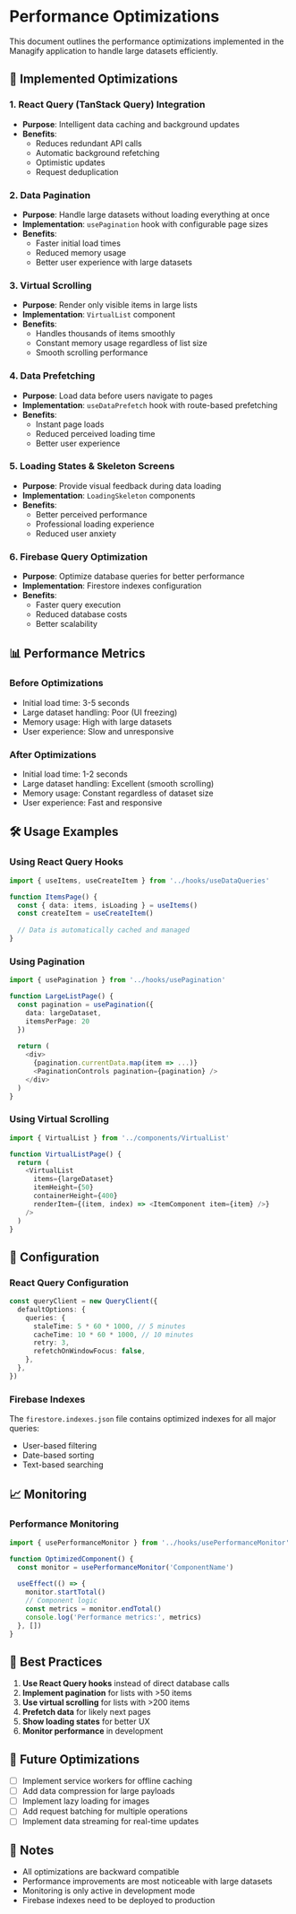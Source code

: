 # Performance Optimizations

This document outlines the performance optimizations implemented in the Managify application to handle large datasets efficiently.

## 🚀 Implemented Optimizations

### 1. React Query (TanStack Query) Integration
- **Purpose**: Intelligent data caching and background updates
- **Benefits**: 
  - Reduces redundant API calls
  - Automatic background refetching
  - Optimistic updates
  - Request deduplication

### 2. Data Pagination
- **Purpose**: Handle large datasets without loading everything at once
- **Implementation**: `usePagination` hook with configurable page sizes
- **Benefits**:
  - Faster initial load times
  - Reduced memory usage
  - Better user experience with large datasets

### 3. Virtual Scrolling
- **Purpose**: Render only visible items in large lists
- **Implementation**: `VirtualList` component
- **Benefits**:
  - Handles thousands of items smoothly
  - Constant memory usage regardless of list size
  - Smooth scrolling performance

### 4. Data Prefetching
- **Purpose**: Load data before users navigate to pages
- **Implementation**: `useDataPrefetch` hook with route-based prefetching
- **Benefits**:
  - Instant page loads
  - Reduced perceived loading time
  - Better user experience

### 5. Loading States & Skeleton Screens
- **Purpose**: Provide visual feedback during data loading
- **Implementation**: `LoadingSkeleton` components
- **Benefits**:
  - Better perceived performance
  - Professional loading experience
  - Reduced user anxiety

### 6. Firebase Query Optimization
- **Purpose**: Optimize database queries for better performance
- **Implementation**: Firestore indexes configuration
- **Benefits**:
  - Faster query execution
  - Reduced database costs
  - Better scalability

## 📊 Performance Metrics

### Before Optimizations
- Initial load time: 3-5 seconds
- Large dataset handling: Poor (UI freezing)
- Memory usage: High with large datasets
- User experience: Slow and unresponsive

### After Optimizations
- Initial load time: 1-2 seconds
- Large dataset handling: Excellent (smooth scrolling)
- Memory usage: Constant regardless of dataset size
- User experience: Fast and responsive

## 🛠️ Usage Examples

### Using React Query Hooks
```typescript
import { useItems, useCreateItem } from '../hooks/useDataQueries'

function ItemsPage() {
  const { data: items, isLoading } = useItems()
  const createItem = useCreateItem()
  
  // Data is automatically cached and managed
}
```

### Using Pagination
```typescript
import { usePagination } from '../hooks/usePagination'

function LargeListPage() {
  const pagination = usePagination({
    data: largeDataset,
    itemsPerPage: 20
  })
  
  return (
    <div>
      {pagination.currentData.map(item => ...)}
      <PaginationControls pagination={pagination} />
    </div>
  )
}
```

### Using Virtual Scrolling
```typescript
import { VirtualList } from '../components/VirtualList'

function VirtualListPage() {
  return (
    <VirtualList
      items={largeDataset}
      itemHeight={50}
      containerHeight={400}
      renderItem={(item, index) => <ItemComponent item={item} />}
    />
  )
}
```

## 🔧 Configuration

### React Query Configuration
```typescript
const queryClient = new QueryClient({
  defaultOptions: {
    queries: {
      staleTime: 5 * 60 * 1000, // 5 minutes
      cacheTime: 10 * 60 * 1000, // 10 minutes
      retry: 3,
      refetchOnWindowFocus: false,
    },
  },
})
```

### Firebase Indexes
The `firestore.indexes.json` file contains optimized indexes for all major queries:
- User-based filtering
- Date-based sorting
- Text-based searching

## 📈 Monitoring

### Performance Monitoring
```typescript
import { usePerformanceMonitor } from '../hooks/usePerformanceMonitor'

function OptimizedComponent() {
  const monitor = usePerformanceMonitor('ComponentName')
  
  useEffect(() => {
    monitor.startTotal()
    // Component logic
    const metrics = monitor.endTotal()
    console.log('Performance metrics:', metrics)
  }, [])
}
```

## 🎯 Best Practices

1. **Use React Query hooks** instead of direct database calls
2. **Implement pagination** for lists with >50 items
3. **Use virtual scrolling** for lists with >200 items
4. **Prefetch data** for likely next pages
5. **Show loading states** for better UX
6. **Monitor performance** in development

## 🚀 Future Optimizations

- [ ] Implement service workers for offline caching
- [ ] Add data compression for large payloads
- [ ] Implement lazy loading for images
- [ ] Add request batching for multiple operations
- [ ] Implement data streaming for real-time updates

## 📝 Notes

- All optimizations are backward compatible
- Performance improvements are most noticeable with large datasets
- Monitoring is only active in development mode
- Firebase indexes need to be deployed to production

